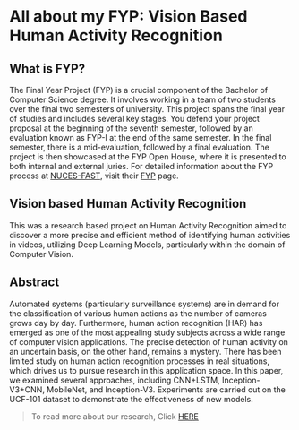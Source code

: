 # All about my FYP: Vision Based Human Activity Recognition 

## What is FYP?
The Final Year Project (FYP) is a crucial component of the Bachelor of Computer Science degree. It involves working in a team of two students over the final two semesters of university. This project spans the final year of studies and includes several key stages. 
You defend your project proposal at the beginning of the seventh semester, followed by an evaluation known as FYP-I at the end of the same semester. In the final semester, there is a mid-evaluation, followed by a final evaluation. The project is then showcased at the FYP Open House, where it is presented to both internal and external juries. For detailed information about the FYP process at [NUCES-FAST](https://www.nu.edu.pk/), visit their [FYP](http://isb.nu.edu.pk/Student/FYP/) page.

## Vision based Human Activity Recognition
This was a research based project on Human Activity Recognition aimed to discover a more precise and efficient method of identifying human activities in videos, utilizing Deep Learning Models, particularly within the domain of Computer Vision.

## Abstract 
 Automated systems (particularly surveillance systems) are in demand for the classification of various human actions as the number of cameras grows day by
 day. Furthermore, human action recognition (HAR) has emerged as one of the most appealing study subjects across a wide range of computer vision applications. The
 precise detection of human activity on an uncertain basis, on the other hand, remains a mystery. There has been limited study on human action recognition
 processes in real situations, which drives us to pursue research in this application space. In this paper, we examined several approaches, including CNN+LSTM,
 Inception-V3+CNN, MobileNet, and Inception-V3. Experiments are carried out on the UCF-101 dataset to demonstrate the effectiveness of new models. 
> To read more about our research, Click [HERE](https://nu.insigniails.com/Library/ItemDetail?l=All&i=99588&ti=0)
